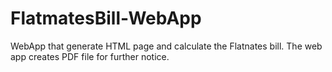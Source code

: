 # FlatmatesBill-WebApp
WebApp that generate HTML page and calculate the Flatnates bill. The web app creates PDF file for further notice.
